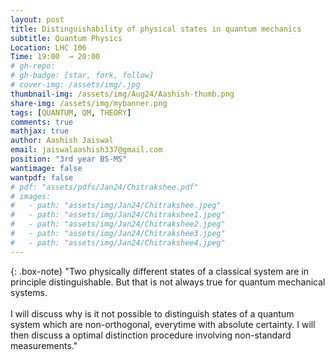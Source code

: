 ```yaml
---
layout: post
title: Distinguishability of physical states in quantum mechanics
subtitle: Quantum Physics
Location: LHC 106
Time: 19:00  → 20:00
# gh-repo:
# gh-badge: [star, fork, follow]
# cover-img: /assets/img/.jpg
thumbnail-img: /assets/img/Aug24/Aashish-thumb.png
share-img: /assets/img/mybanner.png
tags: [QUANTUM, QM, THEORY]
comments: true
mathjax: true
author: Aashish Jaiswal 
email: jaiswalaashish337@gmail.com
position: "3rd year BS-MS"
wantimage: false
wantpdf: false
# pdf: "assets/pdfs/Jan24/Chitrakshee.pdf"
# images:
#   - path: "assets/img/Jan24/Chitrakshee.jpeg"
#   - path: "assets/img/Jan24/Chitrakshee1.jpeg"
#   - path: "assets/img/Jan24/Chitrakshee2.jpeg"
#   - path: "assets/img/Jan24/Chitrakshee3.jpeg"
#   - path: "assets/img/Jan24/Chitrakshee4.jpeg"
---
```

{: .box-note}
"Two physically different states of a classical system are in principle distinguishable. But that is not always true for quantum mechanical systems.
\
\
I will discuss why is it not possible to distinguish states of a quantum system which are non-orthogonal, everytime with absolute certainty. I will then discuss a optimal distinction procedure involving non-standard measurements."